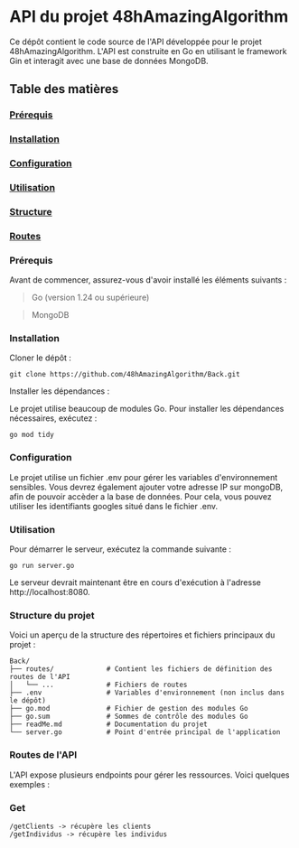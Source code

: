 # API du projet 48hAmazingAlgorithm
Ce dépôt contient le code source de l'API développée pour le projet 48hAmazingAlgorithm. L'API est construite en Go en utilisant le framework Gin et interagit avec une base de données MongoDB.​

## Table des matières

### [Prérequis](#Prérequis)

### [Installation](#installation)

### [Configuration](#configuration)

### [Utilisation](#utilisation)

### [Structure](#StructureduProjet)

### [Routes](#Routesdel'API)


### Prérequis
Avant de commencer, assurez-vous d'avoir installé les éléments suivants :

> Go (version 1.24 ou supérieure)

> MongoDB

### Installation
Cloner le dépôt :

```
git clone https://github.com/48hAmazingAlgorithm/Back.git
```

Installer les dépendances :

Le projet utilise beaucoup de modules Go. Pour installer les dépendances nécessaires, exécutez :
```
go mod tidy
```

### Configuration
Le projet utilise un fichier .env pour gérer les variables d'environnement sensibles.
Vous devrez également ajouter votre adresse IP sur mongoDB, afin de pouvoir accèder a la base de données. Pour cela, vous pouvez utiliser les identifiants googles situé dans le fichier .env.

### Utilisation
Pour démarrer le serveur, exécutez la commande suivante :
```
go run server.go
```
Le serveur devrait maintenant être en cours d'exécution à l'adresse http://localhost:8080.​

### Structure du projet
Voici un aperçu de la structure des répertoires et fichiers principaux du projet :
```
Back/
├── routes/             # Contient les fichiers de définition des routes de l'API
│   └── ...             # Fichiers de routes
├── .env                # Variables d'environnement (non inclus dans le dépôt)
├── go.mod              # Fichier de gestion des modules Go
├── go.sum              # Sommes de contrôle des modules Go
├── readMe.md           # Documentation du projet
└── server.go           # Point d'entrée principal de l'application
```

### Routes de l'API
L'API expose plusieurs endpoints pour gérer les ressources. Voici quelques exemples :​

### Get 
```
/getClients -> récupère les clients
/getIndividus -> récupère les individus
```

